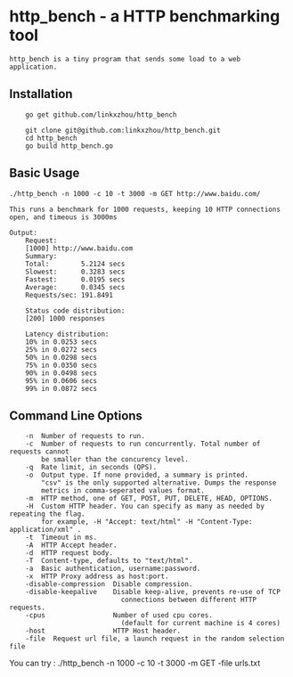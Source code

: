 # http_bench - a HTTP benchmarking tool

    http_bench is a tiny program that sends some load to a web application.
  
## Installation

```
    go get github.com/linkxzhou/http_bench
```

```
    git clone git@github.com:linkxzhou/http_bench.git
    cd http_bench
    go build http_bench.go
```

## Basic Usage

    ./http_bench -n 1000 -c 10 -t 3000 -m GET http://www.baidu.com/

    This runs a benchmark for 1000 requests, keeping 10 HTTP connections open, and timeous is 3000ms

    Output:
        Request:
        [1000] http://www.baidu.com
        Summary:
        Total:        5.2124 secs
        Slowest:      0.3283 secs
        Fastest:      0.0195 secs
        Average:      0.0345 secs
        Requests/sec: 191.8491

        Status code distribution:
        [200] 1000 responses

        Latency distribution:
        10% in 0.0253 secs
        25% in 0.0272 secs
        50% in 0.0298 secs
        75% in 0.0350 secs
        90% in 0.0498 secs
        95% in 0.0606 secs
        99% in 0.0872 secs

## Command Line Options

```
    -n  Number of requests to run.
    -c  Number of requests to run concurrently. Total number of requests cannot
        be smaller than the concurency level.
    -q  Rate limit, in seconds (QPS).
    -o  Output type. If none provided, a summary is printed.
        "csv" is the only supported alternative. Dumps the response
        metrics in comma-seperated values format.
    -m  HTTP method, one of GET, POST, PUT, DELETE, HEAD, OPTIONS.
    -H  Custom HTTP header. You can specify as many as needed by repeating the flag.
        for example, -H "Accept: text/html" -H "Content-Type: application/xml" .
    -t  Timeout in ms.
    -A  HTTP Accept header.
    -d  HTTP request body.
    -T  Content-type, defaults to "text/html".
    -a  Basic authentication, username:password.
    -x  HTTP Proxy address as host:port.
    -disable-compression  Disable compression.
    -disable-keepalive    Disable keep-alive, prevents re-use of TCP
                            connections between different HTTP requests.
    -cpus                 Number of used cpu cores.
                            (default for current machine is 4 cores)
    -host                 HTTP Host header.
    -file  Request url file, a launch request in the random selection file
```
You can try : ./http_bench -n 1000 -c 10 -t 3000 -m GET -file urls.txt